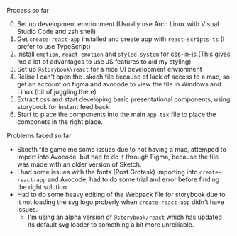 Process so far

0. Set up development envrionment (Usually use Arch Linux with Visual Studio Code and zsh shell)
1. Get `create-react-app` installed and create app with `react-scripts-ts` (I prefer to use TypeScript)
2. Install `emotion`, `react-emotion` and `styled-system` for css-in-js (This gives me a lot of advantages to use JS features to aid my styling)
3. Set up `@storybook\react` for a nice UI development envionment
4. Relise I can't open the .skech file because of lack of access to a mac, so get an account on figma and avocode to view the file in Windows and Linux (bit of juggling there)
5. Extract css and start developing basic presentational components, using storybook for instant feed back
6. Start to place the components into the main `App.tsx` file to place the componets in the right place.



Problems faced so far:
- Skecth file game me some issues due to not having a mac, attemped to import into Avocode, but had to do it through Figma, because the file was made with an older version of Sketch.
- I had some issues with the fonts (Post Grotesk) importing into `create-react-app` and Avocode, had to do some trial and error before finding the right solution
- Had to do some heavy editing of the Webpack file for storybook due to it not loading the svg logo proberly when `create-react-app` didn't have issues.
  - I'm using an alpha version of `@storybook/react` which has updated its default svg loader to something a bit more unreiliable.
